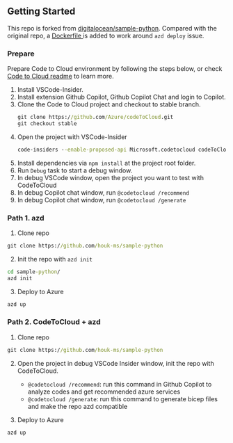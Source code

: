 ## Getting Started

This repo is forked from [digitalocean/sample-python](https://github.com/digitalocean/sample-python). Compared with the original repo, a [Dockerfile ](./Dockerfile)is added to work around `azd deploy` issue.

### Prepare

Prepare Code to Cloud environment by following the steps below, or check [Code to Cloud readme](https://github.com/Azure/codeToCloud) to learn more.

1. Install VSCode-Insider.
2. Install extension Github Copilot, Github Copilot Chat and login to Copilot.
3. Clone the Code to Cloud project and checkout to stable branch.
   ```cmd
   git clone https://github.com/Azure/codeToCloud.git
   git checkout stable
   ```
4. Open the project with VSCode-Insider
   ```cmd
   code-insiders --enable-proposed-api Microsoft.codetocloud codeToCloud/
   ```
5. Install dependencies via `npm install` at the project root folder.
6. Run `Debug` task to start a debug window.
7. In debug VSCode window, open the project you want to test with CodeToCloud
8. In debug Copilot chat window, run `@codetocloud /recommend`
9. In debug Copilot chat window, run `@codetocloud /generate`

### Path 1. azd

1. Clone repo

```cmd
git clone https://github.com/houk-ms/sample-python
```

2. Init the repo with `azd init`

```cmd
cd sample-python/
azd init
```

3. Deploy to Azure

```cmd
azd up
```

### Path 2. CodeToCloud + azd

1. Clone repo

```cmd
git clone https://github.com/houk-ms/sample-python
```

2. Open the project in debug VSCode Insider window, init the repo with CodeToCloud.

   * `@codetocloud /recommend`: run this command in Github Copilot to analyze codes and get recommended azure services
   * `@codetocloud /generate`: run this command to generate bicep files and make the repo azd compatible
3. Deploy to Azure

```cmd
azd up
```
